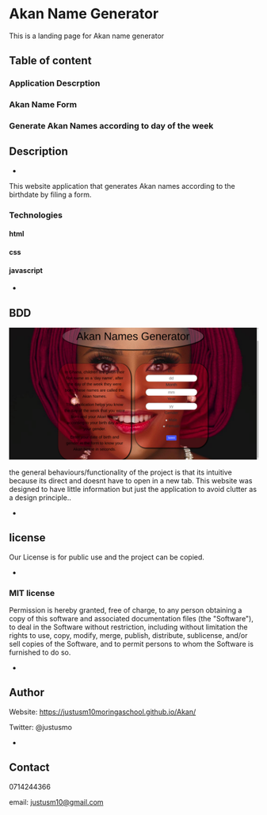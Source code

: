 # Akan Name Generator

This is a landing page for Akan name generator

## Table of content

### Application Descrption

### Akan Name Form

### Generate Akan Names according to day of the week

## Description

-

This website application that generates Akan names according to the birthdate by filing a form.

### Technologies

#### html

#### css

#### javascript

-

## BDD

<img src="images/ghana.png" alt="picture">
 
the general behaviours/functionality of the project is that its intuitive because its direct and doesnt have to open in a new tab.
This website was designed to have little information but just the application to avoid clutter as a design principle..

-

## license

Our License is for public use and the project can be copied.

-

### MIT license

Permission is hereby granted, free of charge, to any person obtaining a copy of this software and associated documentation files (the "Software"), to deal in the Software without restriction, including without limitation the rights to use, copy, modify, merge, publish, distribute, sublicense, and/or sell copies of the Software, and to permit persons to whom the Software is furnished to do so.

-

## Author

Website: https://justusm10moringaschool.github.io/Akan/

Twitter: @justusmo

-

## Contact

0714244366

email: justusm10@gmail.com
